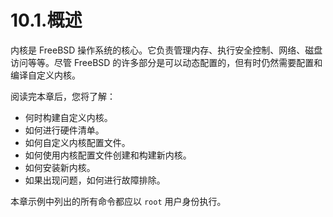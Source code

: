 # 10.1.概述

内核是 FreeBSD 操作系统的核心。它负责管理内存、执行安全控制、网络、磁盘访问等等。尽管 FreeBSD 的许多部分是可以动态配置的，但有时仍然需要配置和编译自定义内核。

阅读完本章后，您将了解：

- 何时构建自定义内核。
- 如何进行硬件清单。
- 如何自定义内核配置文件。
- 如何使用内核配置文件创建和构建新内核。
- 如何安装新内核。
- 如果出现问题，如何进行故障排除。

本章示例中列出的所有命令都应以 `root` 用户身份执行。
